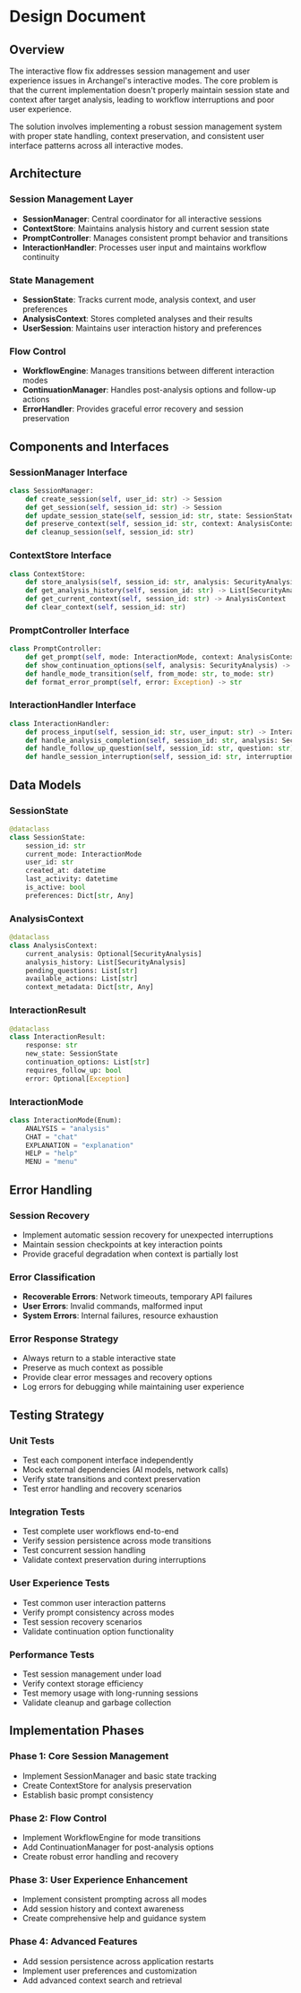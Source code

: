 # Design Document

## Overview

The interactive flow fix addresses session management and user experience issues in Archangel's interactive modes. The core problem is that the current implementation doesn't properly maintain session state and context after target analysis, leading to workflow interruptions and poor user experience.

The solution involves implementing a robust session management system with proper state handling, context preservation, and consistent user interface patterns across all interactive modes.

## Architecture

### Session Management Layer
- **SessionManager**: Central coordinator for all interactive sessions
- **ContextStore**: Maintains analysis history and current session state
- **PromptController**: Manages consistent prompt behavior and transitions
- **InteractionHandler**: Processes user input and maintains workflow continuity

### State Management
- **SessionState**: Tracks current mode, analysis context, and user preferences
- **AnalysisContext**: Stores completed analyses and their results
- **UserSession**: Maintains user interaction history and preferences

### Flow Control
- **WorkflowEngine**: Manages transitions between different interaction modes
- **ContinuationManager**: Handles post-analysis options and follow-up actions
- **ErrorHandler**: Provides graceful error recovery and session preservation

## Components and Interfaces

### SessionManager Interface
```python
class SessionManager:
    def create_session(self, user_id: str) -> Session
    def get_session(self, session_id: str) -> Session
    def update_session_state(self, session_id: str, state: SessionState)
    def preserve_context(self, session_id: str, context: AnalysisContext)
    def cleanup_session(self, session_id: str)
```

### ContextStore Interface
```python
class ContextStore:
    def store_analysis(self, session_id: str, analysis: SecurityAnalysis)
    def get_analysis_history(self, session_id: str) -> List[SecurityAnalysis]
    def get_current_context(self, session_id: str) -> AnalysisContext
    def clear_context(self, session_id: str)
```

### PromptController Interface
```python
class PromptController:
    def get_prompt(self, mode: InteractionMode, context: AnalysisContext) -> str
    def show_continuation_options(self, analysis: SecurityAnalysis) -> List[str]
    def handle_mode_transition(self, from_mode: str, to_mode: str)
    def format_error_prompt(self, error: Exception) -> str
```

### InteractionHandler Interface
```python
class InteractionHandler:
    def process_input(self, session_id: str, user_input: str) -> InteractionResult
    def handle_analysis_completion(self, session_id: str, analysis: SecurityAnalysis)
    def handle_follow_up_question(self, session_id: str, question: str) -> str
    def handle_session_interruption(self, session_id: str, interruption: Exception)
```

## Data Models

### SessionState
```python
@dataclass
class SessionState:
    session_id: str
    current_mode: InteractionMode
    user_id: str
    created_at: datetime
    last_activity: datetime
    is_active: bool
    preferences: Dict[str, Any]
```

### AnalysisContext
```python
@dataclass
class AnalysisContext:
    current_analysis: Optional[SecurityAnalysis]
    analysis_history: List[SecurityAnalysis]
    pending_questions: List[str]
    available_actions: List[str]
    context_metadata: Dict[str, Any]
```

### InteractionResult
```python
@dataclass
class InteractionResult:
    response: str
    new_state: SessionState
    continuation_options: List[str]
    requires_follow_up: bool
    error: Optional[Exception]
```

### InteractionMode
```python
class InteractionMode(Enum):
    ANALYSIS = "analysis"
    CHAT = "chat"
    EXPLANATION = "explanation"
    HELP = "help"
    MENU = "menu"
```

## Error Handling

### Session Recovery
- Implement automatic session recovery for unexpected interruptions
- Maintain session checkpoints at key interaction points
- Provide graceful degradation when context is partially lost

### Error Classification
- **Recoverable Errors**: Network timeouts, temporary API failures
- **User Errors**: Invalid commands, malformed input
- **System Errors**: Internal failures, resource exhaustion

### Error Response Strategy
- Always return to a stable interactive state
- Preserve as much context as possible
- Provide clear error messages and recovery options
- Log errors for debugging while maintaining user experience

## Testing Strategy

### Unit Tests
- Test each component interface independently
- Mock external dependencies (AI models, network calls)
- Verify state transitions and context preservation
- Test error handling and recovery scenarios

### Integration Tests
- Test complete user workflows end-to-end
- Verify session persistence across mode transitions
- Test concurrent session handling
- Validate context preservation during interruptions

### User Experience Tests
- Test common user interaction patterns
- Verify prompt consistency across modes
- Test session recovery scenarios
- Validate continuation option functionality

### Performance Tests
- Test session management under load
- Verify context storage efficiency
- Test memory usage with long-running sessions
- Validate cleanup and garbage collection

## Implementation Phases

### Phase 1: Core Session Management
- Implement SessionManager and basic state tracking
- Create ContextStore for analysis preservation
- Establish basic prompt consistency

### Phase 2: Flow Control
- Implement WorkflowEngine for mode transitions
- Add ContinuationManager for post-analysis options
- Create robust error handling and recovery

### Phase 3: User Experience Enhancement
- Implement consistent prompting across all modes
- Add session history and context awareness
- Create comprehensive help and guidance system

### Phase 4: Advanced Features
- Add session persistence across application restarts
- Implement user preferences and customization
- Add advanced context search and retrieval